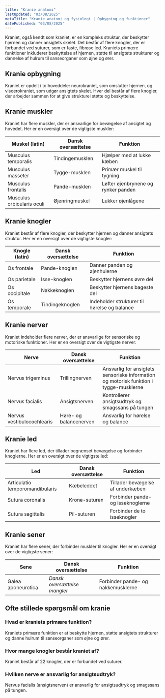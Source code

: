 ```yaml
---
title: "Kranie anatomi"
lastUpdated: "03/08/2025"
metaTitle: "Kranie anatomi og fysiologi | Opbygning og funktioner"
datePublished: "03/08/2025"
---
```


Kraniet, også kendt som kraniet, er en kompleks struktur, der beskytter hjernen og danner ansigtets skelet. Det består af flere knogler, der er forbundet ved suturer, som er faste, fibrøse led. Kraniets primære funktioner inkluderer beskyttelse af hjernen, støtte til ansigtets strukturer og dannelse af hulrum til sanseorganer som øjne og ører.

## Kranie opbygning

Kraniet er opdelt i to hoveddele: neurokraniet, som omslutter hjernen, og viscerokraniet, som udgør ansigtets skelet. Hver del består af flere knogler, der arbejder sammen for at give strukturel støtte og beskyttelse.

## Kranie muskler

Kraniet har flere muskler, der er ansvarlige for bevægelse af ansigtet og hovedet. Her er en oversigt over de vigtigste muskler:

| Muskel (latin) | Dansk oversættelse | Funktion |
|----------------|---------------------|----------|
| Musculus temporalis | Tindingemusklen | Hjælper med at lukke kæben |
| Musculus masseter | Tygge-musklen | Primær muskel til tygning |
| Musculus frontalis | Pande-musklen | Løfter øjenbrynene og rynker panden |
| Musculus orbicularis oculi | Øjenringmuskel | Lukker øjenlågene |

## Kranie knogler

Kraniet består af flere knogler, der beskytter hjernen og danner ansigtets struktur. Her er en oversigt over de vigtigste knogler:

| Knogle (latin) | Dansk oversættelse | Funktion |
|----------------|---------------------|----------|
| Os frontale | Pande-knoglen | Danner panden og øjenhulerne |
| Os parietale | Isse-knoglen | Beskytter hjernens øvre del |
| Os occipitale | Nakkeknoglen | Beskytter hjernens bageste del |
| Os temporale | Tindingeknoglen | Indeholder strukturer til hørelse og balance |

## Kranie nerver

Kraniet indeholder flere nerver, der er ansvarlige for sensoriske og motoriske funktioner. Her er en oversigt over de vigtigste nerver:

| Nerve | Dansk oversættelse | Funktion |
|-------|---------------------|----------|
| Nervus trigeminus | Trillingnerven | Ansvarlig for ansigtets sensoriske information og motorisk funktion i tygge-musklerne |
| Nervus facialis | Ansigtsnerven | Kontrollerer ansigtsudtryk og smagssans på tungen |
| Nervus vestibulocochlearis | Høre- og balancenerven | Ansvarlig for hørelse og balance |

## Kranie led

Kraniet har flere led, der tillader begrænset bevægelse og forbinder knoglerne. Her er en oversigt over de vigtigste led:

| Led | Dansk oversættelse | Funktion |
|-----|---------------------|----------|
| Articulatio temporomandibularis | Kæbeleddet | Tillader bevægelse af underkæben |
| Sutura coronalis | Krone-suturen | Forbinder pande- og isseknoglerne |
| Sutura sagittalis | Pil-suturen | Forbinder de to isseknogler |

## Kranie sener

Kraniet har flere sener, der forbinder muskler til knogler. Her er en oversigt over de vigtigste sener:

| Sene | Dansk oversættelse | Funktion |
|------|---------------------|----------|
| Galea aponeurotica | _Dansk oversættelse mangler_ | Forbinder pande- og nakkemusklerne |

## Ofte stillede spørgsmål om kranie

### Hvad er kraniets primære funktion?

Kraniets primære funktion er at beskytte hjernen, støtte ansigtets strukturer og danne hulrum til sanseorganer som øjne og ører.

### Hvor mange knogler består kraniet af?

Kraniet består af 22 knogler, der er forbundet ved suturer.

### Hvilken nerve er ansvarlig for ansigtsudtryk?

Nervus facialis (ansigtsnerven) er ansvarlig for ansigtsudtryk og smagssans på tungen.